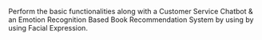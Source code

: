 Perform the basic functionalities along with a Customer Service Chatbot &
an Emotion Recognition Based Book Recommendation System by using
by using Facial Expression.
